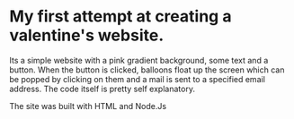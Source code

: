 # My first attempt at creating a valentine's website.
Its a simple website with a pink gradient background, some text and a button. When the button is clicked, balloons float up the screen which can be popped by clicking on them and a mail is sent to a specified email address. The code itself is pretty self explanatory.

The site was built with HTML and Node.Js 
